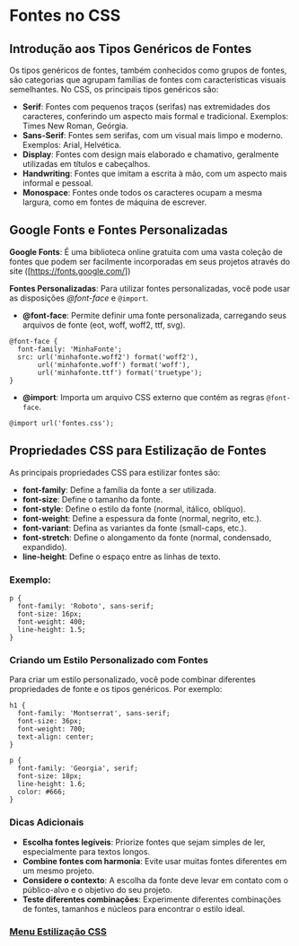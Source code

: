 # Fontes no CSS

## Introdução aos Tipos Genéricos de Fontes

Os tipos genéricos de fontes, também conhecidos como grupos de fontes, são categorias que agrupam famílias de fontes com características visuais semelhantes. No CSS, os principais tipos genéricos são:

- **Serif**: Fontes com pequenos traços (serifas) nas extremidades dos caracteres, conferindo um aspecto mais formal e tradicional. Exemplos: Times New Roman, Geórgia.
- **Sans-Serif**: Fontes sem serifas, com um visual mais limpo e moderno. Exemplos: Arial, Helvética.
- **Display**: Fontes com design mais elaborado e chamativo, geralmente utilizadas em títulos e cabeçalhos.
- **Handwriting**: Fontes que imitam a escrita à mão, com um aspecto mais informal e pessoal.
- **Monospace**: Fontes onde todos os caracteres ocupam a mesma largura, como em fontes de máquina de escrever.

## Google Fonts e Fontes Personalizadas

**Google Fonts**: É uma biblioteca online gratuita com uma vasta coleção de fontes que podem ser facilmente incorporadas em seus projetos através do site ([https://fonts.google.com/])

**Fontes Personalizadas**: Para utilizar fontes personalizadas, você pode usar as disposições _@font-face_ e `@import`.   

- **@font-face**: Permite definir uma fonte personalizada, carregando seus arquivos de fonte (eot, woff, woff2, ttf, svg).

```
@font-face {
  font-family: 'MinhaFonte';
  src: url('minhafonte.woff2') format('woff2'),
       url('minhafonte.woff') format('woff'),
       url('minhafonte.ttf') format('truetype');
}
```

- **@import**: Importa um arquivo CSS externo que contém as regras `@font-face`.

```
@import url('fontes.css');
```

## Propriedades CSS para Estilização de Fontes

As principais propriedades CSS para estilizar fontes são:

- **font-family**: Define a família da fonte a ser utilizada.
- **font-size**: Define o tamanho da fonte.
- **font-style**: Define o estilo da fonte (normal, itálico, oblíquo).
- **font-weight**: Define a espessura da fonte (normal, negrito, etc.).
- **font-variant**: Defina as variantes da fonte (small-caps, etc.).
- **font-stretch**: Define o alongamento da fonte (normal, condensado, expandido).
- **line-height**: Define o espaço entre as linhas de texto.

### Exemplo:

```
p {
  font-family: 'Roboto', sans-serif;
  font-size: 16px;
  font-weight: 400;
  line-height: 1.5;
}
```

### Criando um Estilo Personalizado com Fontes

Para criar um estilo personalizado, você pode combinar diferentes propriedades de fonte e os tipos genéricos. Por exemplo:

```
h1 {
  font-family: 'Montserrat', sans-serif;
  font-size: 36px;
  font-weight: 700;
  text-align: center;
}

p {
  font-family: 'Georgia', serif;
  font-size: 18px;
  line-height: 1.6;
  color: #666;
}
```

### Dicas Adicionais

- **Escolha fontes legíveis**: Priorize fontes que sejam simples de ler, especialmente para textos longos.
- **Combine fontes com harmonia**: Evite usar muitas fontes diferentes em um mesmo projeto.
- **Considere o contexto**: A escolha da fonte deve levar em contato com o público-alvo e o objetivo do seu projeto.
- **Teste diferentes combinações**: Experimente diferentes combinações de fontes, tamanhos e núcleos para encontrar o estilo ideal.

### [Menu Estilização CSS](../menu_estilizacao.md)

